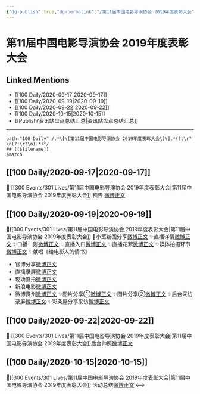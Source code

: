 ```yaml
---
{"dg-publish":true,"dg-permalink":"/第11届中国电影导演协会 2019年度表彰大会","permalink":"/第11届中国电影导演协会 2019年度表彰大会/","created":"2023-04-07T22:11:18.140+08:00","updated":"2023-04-10T16:28:26.440+08:00"}
---
```


# 第11届中国电影导演协会 2019年度表彰大会

## Linked Mentions
- [[100 Daily/2020-09-17\|2020-09-17]]
- [[100 Daily/2020-09-19\|2020-09-19]]
- [[100 Daily/2020-09-22\|2020-09-22]]
- [[100 Daily/2020-10-15\|2020-10-15]]
- [[Publish/资讯站盘点总结汇总\|资讯站盘点总结汇总]]


---

```expander
path:"100 Daily" /.*\[\[第11届中国电影导演协会 2019年度表彰大会\]\].*(?:\r?\n(?!\r?\n).*)*/
## [[$filename]]
$match
```
## [[100 Daily/2020-09-17\|2020-09-17]]
💫 [[300 Events/301 Lives/第11届中国电影导演协会 2019年度表彰大会\|第11届中国电影导演协会 2019年度表彰大会]] 预告 [微博正文](https://m.weibo.cn/6466290670/4550232975083729)
## [[100 Daily/2020-09-19\|2020-09-19]]
💫[[300 Events/301 Lives/第11届中国电影导演协会 2019年度表彰大会\|第11届中国电影导演协会 2019年度表彰大会]]
💫小室新图分享[微博正文](https://m.weibo.cn/6466290670/4550954067960278)
✨直播详情[微博正文](https://m.weibo.cn/6466290670/4550658516335278)
✨口播一则[微博正文](https://m.weibo.cn/6466290670/4550868499959325)
✨直播入口[微博正文](https://m.weibo.cn/6466290670/4550902323092330)
✨直播花絮[微博正文](https://m.weibo.cn/6466290670/4550913257901476)
✨媒体拍摄环节[微博正文](https://m.weibo.cn/6466290670/4550906845069707)
✨献唱《给电影人的情书》
- 官博分享[微博正文](https://m.weibo.cn/1898596717/4550944271108299)
- 直播录屏[微博正文](https://m.weibo.cn/6466290670/4550936029040053)
- 现场直拍[微博正文](https://m.weibo.cn/6466290670/4550936347284018)
- 新浪电影[微博正文](https://m.weibo.cn/6466290670/4550940948434060)
- 微博贵州[微博正文](https://m.weibo.cn/6466290670/4550989744440809)
✨图片分享①[微博正文](https://m.weibo.cn/6466290670/4550945381552550)
✨图片分享②[微博正文](https://m.weibo.cn/6466290670/4550976192646309)
✨后台采访录屏[微博正文](https://m.weibo.cn/6466290670/4550947562853709)
✨彩条屋分享采访[微博正文](https://m.weibo.cn/6466290670/4550991187813485)
## [[100 Daily/2020-09-22\|2020-09-22]]
🎵 [[300 Events/301 Lives/第11届中国电影导演协会 2019年度表彰大会\|第11届中国电影导演协会 2019年度表彰大会]]后台帅照[微博正文](https://m.weibo.cn/6466290670/4551940178707389)
## [[100 Daily/2020-10-15\|2020-10-15]]
💫[[300 Events/301 Lives/第11届中国电影导演协会 2019年度表彰大会\|第11届中国电影导演协会 2019年度表彰大会]] 活动总结[微博正文](https://m.weibo.cn/6466290670/4560373418037303)
<-->